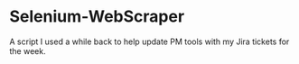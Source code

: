 # Selenium-WebScraper
A script I used a while back to help update PM tools with my Jira tickets for the week. 
